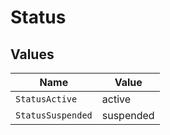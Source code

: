 # Status


## Values

| Name              | Value             |
| ----------------- | ----------------- |
| `StatusActive`    | active            |
| `StatusSuspended` | suspended         |